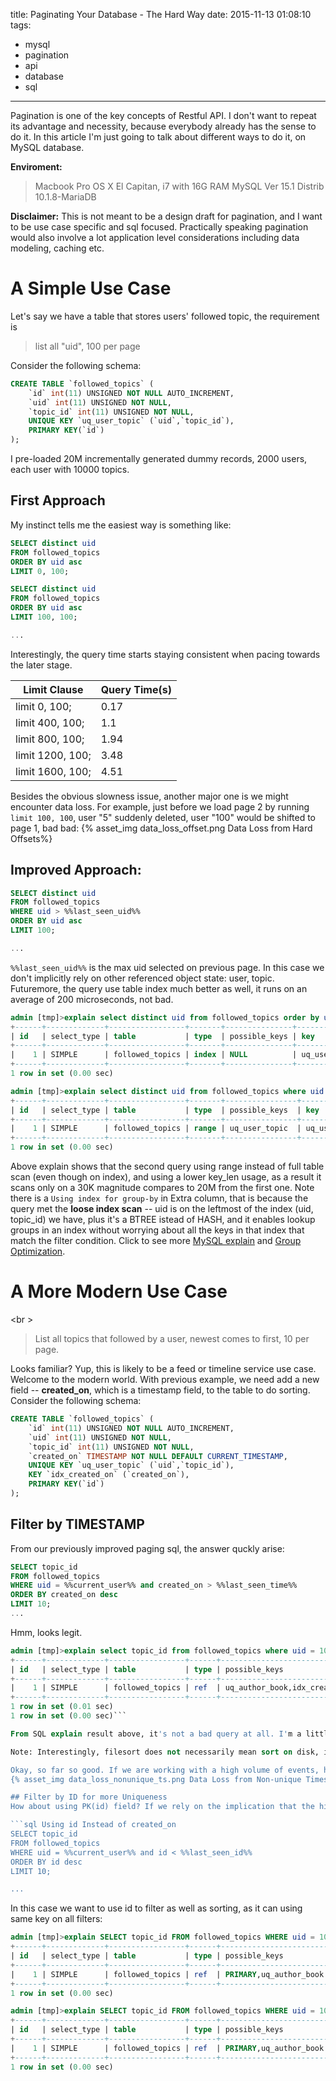 title: Paginating Your Database - The Hard Way
date: 2015-11-13 01:08:10
tags:
  - mysql
  - pagination
  - api
  - database
  - sql
---
Pagination is one of the key concepts of Restful API. I don't want to repeat its advantage and necessity, because everybody already has the sense to do it. In this article I'm just going to talk about different ways to do it, on MySQL database.

**Enviroment:**
> Macbook Pro OS X El Capitan, i7 with 16G RAM
> MySQL Ver 15.1 Distrib 10.1.8-MariaDB

<!-- more -->
**Disclaimer:** This is not meant to be a design draft for pagination, and I want to be use case specific and sql focused. Practically speaking pagination would also involve a lot application level considerations including data modeling, caching etc.

# A Simple Use Case
Let's say we have a table that stores users' followed topic, the requirement is
> list all "uid", 100 per page

Consider the following schema:
```sql Testing Schema
CREATE TABLE `followed_topics` (
	`id` int(11) UNSIGNED NOT NULL AUTO_INCREMENT,
	`uid` int(11) UNSIGNED NOT NULL,
	`topic_id` int(11) UNSIGNED NOT NULL,
	UNIQUE KEY `uq_user_topic` (`uid`,`topic_id`),
	PRIMARY KEY(`id`)
);
```
I pre-loaded 20M incrementally generated dummy records, 2000 users, each user with 10000 topics.
## First Approach
My instinct tells me the easiest way is something like:
```sql First Approach
SELECT distinct uid 
FROM followed_topics 
ORDER BY uid asc 
LIMIT 0, 100;

SELECT distinct uid 
FROM followed_topics 
ORDER BY uid asc 
LIMIT 100, 100;

...
```
Interestingly, the query time starts staying consistent when pacing towards the later stage. 

| Limit Clause  | Query Time(s) |
| ------------- | ------------- | 
| limit 0, 100; | 0.17 |
| limit 400, 100; | 1.1 |
| limit 800, 100; | 1.94 |
| limit 1200, 100; | 3.48 |
| limit 1600, 100; | 4.51 |


Besides the obvious slowness issue, another major one is we might encounter data loss. For example, just before we load page 2 by running `limit 100, 100`, user "5" suddenly deleted, user "100" would be shifted to page 1, bad bad:
{% asset_img data_loss_offset.png Data Loss from Hard Offsets%}

## Improved Approach:
```sql Improved
SELECT distinct uid 
FROM followed_topics 
WHERE uid > %%last_seen_uid%% 
ORDER BY uid asc 
LIMIT 100;

...
```
`%%last_seen_uid%%` is the max uid selected on previous page. In this case we don't implicitly rely on other referenced object state: user, topic. Futuremore, the query use table index much better as well, it runs on an average of 200 microseconds, not bad. 

```sql Explain Result 1
admin [tmp]>explain select distinct uid from followed_topics order by uid asc  limit 800, 100;
+------+-------------+-----------------+-------+---------------+----------------+---------+------+----------+-------------+
| id   | select_type | table           | type  | possible_keys | key            | key_len | ref  | rows     | Extra       |
+------+-------------+-----------------+-------+---------------+----------------+---------+------+----------+-------------+
|    1 | SIMPLE      | followed_topics | index | NULL          | uq_user_topic  | 8       | NULL | 19381707 | Using index |
+------+-------------+-----------------+-------+---------------+----------------+---------+------+----------+-------------+
1 row in set (0.00 sec)
```
```sql Explain Result 2
admin [tmp]>explain select distinct uid from followed_topics where uid > 800 order by uid asc limit 100;
+------+-------------+-----------------+-------+----------------+----------------+---------+------+-------+---------------------------------------+
| id   | select_type | table           | type  | possible_keys  | key            | key_len | ref  | rows  | Extra                                 |
+------+-------------+-----------------+-------+----------------+----------------+---------+------+-------+---------------------------------------+
|    1 | SIMPLE      | followed_topics | range | uq_user_topic  | uq_user_topic  | 4       | NULL | 31261 | Using where; Using index for group-by |
+------+-------------+-----------------+-------+----------------+----------------+---------+------+-------+---------------------------------------+
1 row in set (0.00 sec)
```
Above explain shows that the second query using range instead of full table scan (even though on index), and using a lower key_len usage, as a result it scans only on a 30K magnitude compares to 20M from the first one.
Note there is a `Using index for group-by` in Extra column, that is because the query met the **loose index scan** -- uid is on the leftmost of the index (uid, topic_id) we have, plus it's a BTREE istead of HASH, and it enables lookup groups in an index without worrying about all the keys in that index that match the filter condition. Click to see more [MySQL explain](https://dev.mysql.com/doc/refman/5.7/en/explain-output.html) and [Group Optimization](https://dev.mysql.com/doc/refman/5.7/en/group-by-optimization.html).

# A More Modern Use Case
<br \>
> List all topics that followed by a user, newest comes to first, 10 per page.

Looks familiar? Yup, this is likely to be a feed or timeline service use case. Welcome to the modern world. With previous example, we need add a new field --  **created_on**, which is a timestamp field, to the table to do sorting. Consider the following schema:
```sql Updated Testing Schema 
CREATE TABLE `followed_topics` (
	`id` int(11) UNSIGNED NOT NULL AUTO_INCREMENT,
	`uid` int(11) UNSIGNED NOT NULL,
	`topic_id` int(11) UNSIGNED NOT NULL,
	`created_on` TIMESTAMP NOT NULL DEFAULT CURRENT_TIMESTAMP,
	UNIQUE KEY `uq_user_topic` (`uid`,`topic_id`),
	KEY `idx_created_on` (`created_on`),
	PRIMARY KEY(`id`)
);
```
## Filter by TIMESTAMP
From our previously improved paging sql, the answer quckly arise:
```sql First Approach
SELECT topic_id 
FROM followed_topics 
WHERE uid = %%current_user%% and created_on > %%last_seen_time%% 
ORDER BY created_on desc 
LIMIT 10;
...
```
Hmm, looks legit.
```sql
admin [tmp]>explain select topic_id from followed_topics where uid = 100 and created_on < "2015-12-20 00:00:00" order by created_on desc limit 10;
+------+-------------+-----------------+------+--------------------------------+----------------+---------+-------+------+-----------------------------+
| id   | select_type | table           | type | possible_keys                  | key            | key_len | ref   | rows | Extra                       |
+------+-------------+-----------------+------+--------------------------------+----------------+---------+-------+------+-----------------------------+
|    1 | SIMPLE      | followed_topics | ref  | uq_author_book,idx_created_on  | uq_author_book | 4       | const | 1999 | Using where; Using filesort |
+------+-------------+-----------------+------+--------------------------------+----------------+---------+-------+------+-----------------------------+
1 row in set (0.01 sec)
1 row in set (0.00 sec)```

From SQL explain result above, it's not a bad query at all. I'm a little suprised this query is using firesort, because it should sort by created_on which is an indexed column. I guess the reason is the query optimizer would totally ignore the unsed key, even though sort and filter might be two operations.

Note: Interestingly, filesort does not necessarily mean sort on disk, it more of any sort that is not using an index, and essentially by quicksort and mergesort. I guess it's just poorly named. See more in this [**article**](http://s.petrunia.net/blog/?p=24).

Okay, so far so good. If we are working with a high volume of events, however, we could still encounter data loss. The reason is `created_on`, which is the timestamp field, is not unique. Therefore multiple followed topics with same created_on might be trunated from limit clause:
{% asset_img data_loss_nonunique_ts.png Data Loss from Non-unique Timestamp  %}

## Filter by ID for more Uniqueness
How about using PK(id) field? If we rely on the implication that the higher ID the closer created_on, we will have:

```sql Using id Instead of created_on
SELECT topic_id 
FROM followed_topics 
WHERE uid = %%current_user%% and id < %%last_seen_id%% 
ORDER BY id desc 
LIMIT 10;

...
```

In this case we want to use id to filter as well as sorting, as it can using same key on all filters:
```sql Using index V.S. Using index condition
admin [tmp]>explain SELECT topic_id FROM followed_topics WHERE uid = 100 and id < 1000000 ORDER BY id desc LIMIT 10;
+------+-------------+-----------------+------+------------------------+----------------+---------+-------+------+------------------------------------------+
| id   | select_type | table           | type | possible_keys          | key            | key_len | ref   | rows | Extra                                    |
+------+-------------+-----------------+------+------------------------+----------------+---------+-------+------+------------------------------------------+
|    1 | SIMPLE      | followed_topics | ref  | PRIMARY,uq_author_book | uq_author_book | 4       | const | 1999 | Using where; Using index; Using filesort |
+------+-------------+-----------------+------+------------------------+----------------+---------+-------+------+------------------------------------------+
1 row in set (0.00 sec)

admin [tmp]>explain SELECT topic_id FROM followed_topics WHERE uid = 100 and id < 1000000 ORDER BY created_on desc LIMIT 10;
+------+-------------+-----------------+------+------------------------+----------------+---------+-------+------+----------------------------------------------------+
| id   | select_type | table           | type | possible_keys          | key            | key_len | ref   | rows | Extra                                              |
+------+-------------+-----------------+------+------------------------+----------------+---------+-------+------+----------------------------------------------------+
|    1 | SIMPLE      | followed_topics | ref  | PRIMARY,uq_author_book | uq_author_book | 4       | const | 1999 | Using index condition; Using where; Using filesort |
+------+-------------+-----------------+------+------------------------+----------------+---------+-------+------+----------------------------------------------------+
1 row in set (0.00 sec)
```

